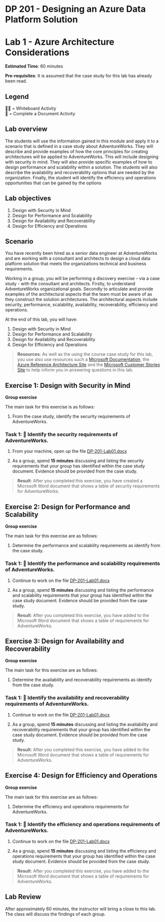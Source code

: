 # DP 201 - Designing an Azure Data Platform Solution
# Lab 1 - Azure Architecture Considerations

**Estimated Time**: 60 minutes 

**Pre-requisites**: It is assumed that the case study for this lab has already been read.

## Legend  
👩‍🏫 = Whiteboard Activity  
📄 = Complete a Document Activity

## Lab overview

The students will use the information gained in this module and apply it to a scenario that is defined in a case study about AdventureWorks. They will describe and provide examples of how the core principles for creating architectures will be applied to AdventureWorks. This will include designing with security in mind. They will also provide specific examples of how to design performance and scalability within a solution. The students will also describe the availability and recoverability options that are needed by the organization. Finally, the student will identify the efficiency and operations opportunities that can be gained by the options

## Lab objectives
  
1. Design with Security in Mind
2. Design for Performance and Scalability
3. Design for Availability and Recoverability
4. Design for Efficiency and Operations

## Scenario
  
You have recently been hired as a senior data engineer at AdventureWorks and are working with a consultant and architects to design a cloud data platform solution that meets the organizations technical and business requirements.

Working in a group, you will be performing a discovery exercise – via a case study - with the consultant and architects. Firstly, to understand AdventureWorks organizational goals. Secondly to articulate and provide examples of the architectural aspects that the team must be aware of as they construct the solution architectures. The architectural aspects include security, performance, scalability, availability, recoverability, efficiency and operations.

At the end of this lab, you will have:

1. Design with Security in Mind
2. Design for Performance and Scalability
3. Design for Availability and Recoverability
4. Design for Efficiency and Operations

>**Resources**: As well as the using the course case study for this lab, you use also use resources such a [Microsoft Documentation](https://docs.microsoft.com), the [Azure Reference Architecture Site](https://docs.microsoft.com/en-us/azure/architecture/reference-architectures/) and the [Microsoft Customer Stories Site](https://customers.microsoft.com/) to help inform you in answering questions in this lab. 

## Exercise 1: Design with Security in Mind

**Group exercise**
  
The main task for this exercise is as follows:

1. From the case study, identify the security requirements of AdventureWorks.

### Task 1: 📄 Identify the security requirements of AdventureWorks.

1. From your machine, open up the file [DP-201-Lab01.docx](../Labfiles/Starter/DP-201.1/DP-201-Lab01.docx)

2. As a group, spend **15 minutes** discussing and listing the security requirements that your group has identified within the case study document. Evidence should be provided from the case study.

> **Result**: After you completed this exercise, you have created a Microsoft Word document that shows a table of security requirements for AdventureWorks.

## Exercise 2: Design for Performance and Scalability
  
**Group exercise**
  
The main task for this exercise are as follows:

1. Determine the performance and scalability requirements as identify from the case study.

### Task 1: 📄 Identify the performance and scalability requirements of AdventureWorks.

1. Continue to work on the file [DP-201-Lab01.docx](../Labfiles/Starter/DP-201.1/DP-201-Lab01.docx)

1. As a group, spend **15 minutes** discussing and listing the performance and scalability requirements that your group has identified within the case study document. Evidence should be provided from the case study.

> **Result**: After you completed this exercise, you have added to the Microsoft Word document that shows a table of requirements for AdventureWorks.

## Exercise 3: Design for Availability and Recoverability
  
**Group exercise**
  
The main task for this exercise are as follows:

1. Determine the availability and recoverability requirements as identify from the case study.

### Task 1: 📄 Identify the availability and recoverability requirements of AdventureWorks.

1. Continue to work on the file [DP-201-Lab01.docx](../Labfiles/Starter/DP-201.1/DP-201-Lab01.docx)

1. As a group, spend **15 minutes** discussing and listing the availability and recoverability requirements that your group has identified within the case study document. Evidence should be provided from the case study.

> **Result**: After you completed this exercise, you have added to the Microsoft Word document that shows a table of requirements for AdventureWorks.

## Exercise 4: Design for Efficiency and Operations
  
**Group exercise**
  
The main task for this exercise are as follows:

1. Determine the efficiency and operations requirements for AdventureWorks.

### Task 1: 📄 Identify the efficiency and operations requirements of AdventureWorks.

1. Continue to work on the file [DP-201-Lab01.docx](../Labfiles/Starter/DP-201.1/DP-201-Lab01.docx)

1. As a group, spend **15 minutes** discussing and listing the efficiency and operations requirements that your group has identified within the case study document. Evidence should be provided from the case study.

> **Result**: After you completed this exercise, you have added to the Microsoft Word document that shows a table of requirements for AdventureWorks.

## Lab Review

After approximately 60 minutes, the instructor will bring a close to this lab. The class will discuss the findings of each group.
